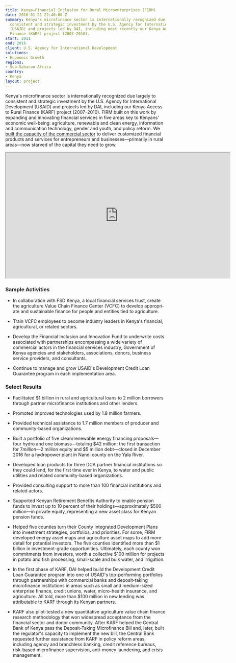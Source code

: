 ```yaml
---
title: Kenya—Financial Inclusion for Rural Microenterprises (FIRM)
date: 2016-01-21 22:40:00 Z
summary: Kenya's microfinance sector is internationally recognized due largely to
  consistent and strategic investment by the U.S. Agency for International Development
  (USAID) and projects led by DAI, including most recently our Kenya Access to Rural
  Finance (KARF) project (2007–2010).
start: 2011
end: 2016
client: U.S. Agency for International Development
solutions:
- Economic Growth
regions:
- Sub-Saharan Africa
country:
- Kenya
layout: project
---
```


Kenya's microfinance sector is internationally recognized due largely to consistent and strategic investment by the U.S. Agency for International Development (USAID) and projects led by DAI, including our Kenya Access to Rural Finance (KARF) project (2007–2010). FIRM built on this work by expanding and innovating financial services in five areas key to Kenyans' economic well-being: agriculture, renewable and clean energy, information and communication technology, gender and youth, and policy reform. We [built the capacity of the commercial sector](http://dai-global-developments.com/articles/unlocking-capital-across-kenya-how-usaid-firm-pushed-the-frontier-of-financial-services-and-built-a-foundation-for-economic-growth/) to deliver customized financial products and services for entrepreneurs and busi­nesses—primarily in rural areas—now starved of the capital they need to grow.

<iframe height="394" src="https://docs.google.com/file/d/0B3UwtPuQaIM7ZmctUmhQdDBoLVk/preview" width="703"></iframe>

### Sample Activities

* In collaboration with FSD Kenya, a local financial services trust, create the agriculture Value Chain Finance Center (VCFC) to develop appropri­ate and sustainable finance for people and entities tied to agriculture.

* Train VCFC employees to become industry leaders in Kenya's financial, agricultural, or related sectors.

* Develop the Financial Inclusion and Innovation Fund to underwrite costs associated with partnerships encompassing a wide variety of commercial actors in the financial services industry, Government of Kenya agencies and stakeholders, associations, donors, business service providers, and consultants.

* Continue to manage and grow USAID's Development Credit Loan Guarantee program in each implementation area.

### Select Results

* Facilitated $1 billion in rural and agricultural loans to 2 million borrowers through partner microfinance institutions and other lenders.

* Promoted improved technologies used by 1.8 million farmers.

* Provided technical assistance to 1.7 million members of producer and community-based organizations.

* Built a portfolio of five clean/renewable energy financing proposals—four hydro and one biomass—totaling $42 million; the first transaction for $7 million—$2 million equity and $5 million debt—closed in December 2016 for a hydropower plant in Nandi county on the Yala River.

* Developed loan products for three DCA partner financial institutions so they could lend, for the first time ever in Kenya, to water and public utilities and related community-based organizations.

* Provided consulting support to more than 100 financial institutions and related actors.

* Supported Kenyan Retirement Benefits Authority to enable pension funds to invest up to 10 percent of their holdings—approximately $500 million—in private equity, representing a new asset class for Kenyan pension funds.

* Helped five counties turn their County Integrated Development Plans into investment strategies, portfolios, and priorities. For some, FIRM developed energy asset maps and agriculture asset maps to add more detail for potential investors. The five counties identified more than $1 billion in investment-grade opportunities. Ultimately, each county won commitments from investors, worth a collective $100 million for projects in potato and fish processing, small-scale and bulk water, and irrigation.

* In the first phase of KARF, DAI helped build the Develop­ment Credit Loan Guarantee program into one of USAID's top-performing portfolios through partnerships with commercial banks and deposit-taking microfinance institutions in areas such as small and medium-sized enterprise finance, credit unions, water, micro-health insurance, and agriculture. All told, more than $100 million in new lending was attributable to KARF through its Kenyan partners.

* KARF also pilot-tested a new quantitative agri­culture value chain finance research methodol­ogy that won widespread acceptance from the financial sector and donor community. After KARF helped the Central Bank of Kenya pass the Deposit-Taking Microfinance Bill and, later, built the regulator's capacity to implement the new bill, the Central Bank requested further assistance from KARF in policy reform areas, including agency and branchless banking, credit reference bureaus, risk-based microfinance supervision, anti-money laundering, and crisis management.